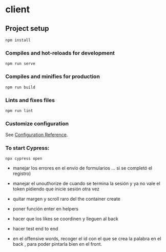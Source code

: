 # client

## Project setup
```
npm install
```

### Compiles and hot-reloads for development
```
npm run serve
```

### Compiles and minifies for production
```
npm run build
```

### Lints and fixes files
```
npm run lint
```

### Customize configuration
See [Configuration Reference](https://cli.vuejs.org/config/).

### To start Cypress:
`npx cypress open`
- manejar los errores en el envío de formularios ... si se completó el registro)

- manejar el unouthorize de cuando se termina la sesión y ya no vale el token pidiendo que inicie sesión otra vez

- quitar margen y scroll raro del the container create
- poner función enter en helpers
- hacer que los likes se coordinen y lleguen al back
- hacer test end to end

- en el offensive words, recoger el id con el que se crea la palabra en el back , para poder pintarla bien en el front.
